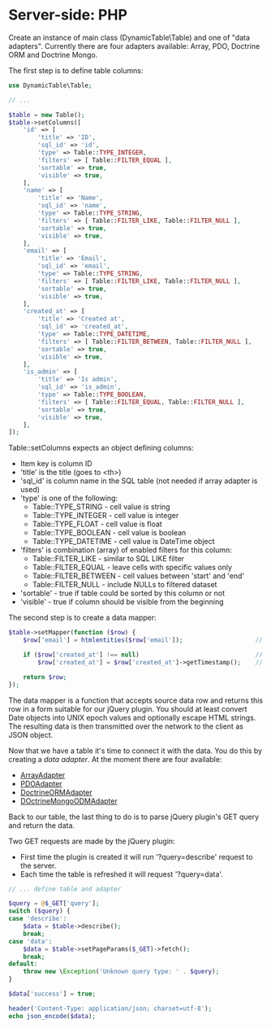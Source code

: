 Server-side: PHP
================

Create an instance of main class (DynamicTable\Table) and one of "data adapters".
Currently there are four adapters available: Array, PDO, Doctrine ORM and Doctrine Mongo.

The first step is to define table columns:

```php
use DynamicTable\Table;

// ...

$table = new Table();
$table->setColumns([
    'id' => [
        'title' => 'ID',
        'sql_id' => 'id',
        'type' => Table::TYPE_INTEGER,
        'filters' => [ Table::FILTER_EQUAL ],
        'sortable' => true,
        'visible' => true,
    ],
    'name' => [
        'title' => 'Name',
        'sql_id' => 'name',
        'type' => Table::TYPE_STRING,
        'filters' => [ Table::FILTER_LIKE, Table::FILTER_NULL ],
        'sortable' => true,
        'visible' => true,
    ],
    'email' => [
        'title' => 'Email',
        'sql_id' => 'email',
        'type' => Table::TYPE_STRING,
        'filters' => [ Table::FILTER_LIKE, Table::FILTER_NULL ],
        'sortable' => true,
        'visible' => true,
    ],
    'created_at' => [
        'title' => 'Created at',
        'sql_id' => 'created_at',
        'type' => Table::TYPE_DATETIME,
        'filters' => [ Table::FILTER_BETWEEN, Table::FILTER_NULL ],
        'sortable' => true,
        'visible' => true,
    ],
    'is_admin' => [
        'title' => 'Is admin',
        'sql_id' => 'is_admin',
        'type' => Table::TYPE_BOOLEAN,
        'filters' => [ Table::FILTER_EQUAL, Table::FILTER_NULL ],
        'sortable' => true,
        'visible' => true,
    ],
]);
```

Table::setColumns expects an object defining columns:
* Item key is column ID
* 'title' is the title (goes to &lt;th&gt;)
* 'sql_id' is column name in the SQL table (not needed if array adapter is used)
* 'type' is one of the following:
  * Table::TYPE_STRING - cell value is string
  * Table::TYPE_INTEGER - cell value is integer
  * Table::TYPE_FLOAT - cell value is float
  * Table::TYPE_BOOLEAN - cell value is boolean
  * Table::TYPE_DATETIME - cell value is DateTime object
* 'filters' is combination (array) of enabled filters for this column:
  * Table::FILTER_LIKE - similar to SQL LIKE filter
  * Table::FILTER_EQUAL - leave cells with specific values only
  * Table::FILTER_BETWEEN - cell values between 'start' and 'end'
  * Table::FILTER_NULL - include NULLs to filtered dataset
* 'sortable' - true if table could be sorted by this column or not
* 'visible' - true if column should be visible from the beginning

The second step is to create a data mapper:

```php
$table->setMapper(function ($row) {
    $row['email'] = htmlentities($row['email']);                    // escape strings

    if ($row['created_at'] !== null)                                // convert DateTime object to something that could
        $row['created_at'] = $row['created_at']->getTimestamp();    // be sent over the net, i.e. UNIX timestamp

    return $row;
});
```

The data mapper is a function that accepts source data row and returns this row in a form suitable for our jQuery plugin.
You should at least convert Date objects into UNIX epoch values and optionally escape HTML strings.
The resulting data is then transmitted over the network to the client as JSON object.

Now that we have a table it's time to connect it with the data. You do this by creating a *data adapter*. At the moment there are four available:
* [ArrayAdapter](php-array-adapter.md)
* [PDOAdapter](php-pdo-adapter.md)
* [DoctrineORMAdapter](php-doctrine-orm-adapter.md)
* [DOctrineMongoODMAdapter](php-doctrine-odm-adapter.md)

Back to our table, the last thing to do is to parse jQuery plugin's GET query and return the data.

Two GET requests are made by the jQuery plugin:
* First time the plugin is created it will run '?query=describe' request to the server.
* Each time the table is refreshed it will request '?query=data'.

```php
// ... define table and adapter

$query = @$_GET['query'];
switch ($query) {
case 'describe':
    $data = $table->describe();
    break;
case 'data':
    $data = $table->setPageParams($_GET)->fetch();
    break;
default:
    throw new \Exception('Unknown query type: ' . $query);
}

$data['success'] = true;

header('Content-Type: application/json; charset=utf-8');
echo json_encode($data);
```
